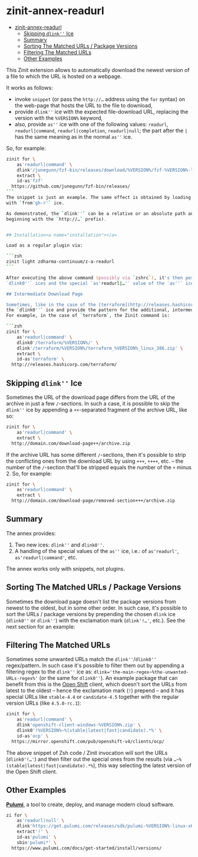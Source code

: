 # zinit-annex-readurl<a name="zinit-annex-readurl"></a>

<!-- mdformat-toc start --slug=github --maxlevel=6 --minlevel=1 -->

- [zinit-annex-readurl](#zinit-annex-readurl)
  - [Skipping `dlink''` Ice](#skipping-dlink-ice)
  - [Summary](#summary)
  - [Sorting The Matched URLs / Package Versions](#sorting-the-matched-urls--package-versions)
  - [Filtering The Matched URLs](#filtering-the-matched-urls)
  - [Other Examples](#other-examples)

<!-- mdformat-toc end -->

This Zinit extension allows to automatically download the newest version of a file to which the URL
is hosted on a webpage.

It works as follows:

- invoke `snippet` (or pass the `http://…` address using the `for` syntax) on the web-page that
  hosts the URL to the file to download,
- provide `dlink''` ice with the expected file-download URL, replacing the version with the
  `%VERSION%` keyword,
- also, provide `as''` ice with one of the following values: `readurl`, `readurl|command`,
  `readurl|completion`, `readurl|null`; the part after the `|` has the same meaning as in the normal
  `as''` ice.

So, for example:

````zsh
zinit for \
    as'readurl|command' \
    dlink'/junegunn/fzf-bin/releases/download/%VERSION%/fzf-%VERSION%-linux_amd64.tgz'
    extract \
    id-as'fzf'
  https://github.com/junegunn/fzf-bin/releases/
```
The snippet is just an example. The same effect is obtained by loading as `junegunn/fzf-bin` plugin
with `from'gh-r'` ice.

As demonstrated, the `dlink''` can be a relative or an absolute path and also a full URL (i.e.:
beginning with the `http://…` prefix).


## Installation<a name="installation"></a>

Load as a regular plugin via:

```zsh
zinit light zdharma-continuum/z-a-readurl
```

After executing the above command (possibly via `zshrc`), it's then possible to use the `dlink''` and
`dlink0''` ices and the special `as'readurl|…'` value of the `as''` ice.

## Intermediate Download Page

Sometimes, like in the case of the [terraform](http://releases.hashicorp.com/terraform) command, the download link isn't on the download page but on a page listed on it. In such cases utilize
the `dlink0''` ice and provide the pattern for the additional, intermediate download page. For
For example, in the case of `terraform`, the Zinit command is:

```zsh
zinit for \
    as'readurl|command' \
    dlink0'/terraform/%VERSION%/' \
    dlink'/terraform/%VERSION%/terraform_%VERSION%_linux_386.zip' \
    extract \
    id-as'terraform' \
  http://releases.hashicorp.com/terraform/
````

## Skipping `dlink''` Ice<a name="skipping-dlink-ice"></a>

Sometimes the URL of the download page differs from the URL of the archive in just a few
`/`-sections. In such a case, it is possible to skip the `dlink''` ice by appending a `++`-separated
fragment of the archive URL, like so:

```zsh
zinit for \
    as'readurl|command' \
    extract \
  http://domain.com/download-page++/archive.zip
```

If the archive URL has some different `/`-sections, then it's possible to strip the conflicting ones
from the download URL by using `+++`, `++++`, etc. – the number of the `/`-section that'll be
stripped equals the number of the `+` minus 2. So, for example:

```zsh
zinit for \
    as'readurl|command' \
    extract \
  http://domain.com/download-page/removed-section+++/archive.zip
```

## Summary<a name="summary"></a>

The annex provides:

1. Two new ices: `dlink''` and `dlink0''`.
2. A handling of the special values of the `as''` ice, i.e.: of `as'readurl'`,
   `as'readurl|command'`, etc.

The annex works only with snippets, not plugins.

## Sorting The Matched URLs / Package Versions<a name="sorting-the-matched-urls--package-versions"></a>

Sometimes the download page doesn't list the package versions from newest to the oldest, but in some
other order. In such case, it's possible to sort the URLs / package versions by prepending the
chosen `dlink` ice (`dlink0''` or `dlink''`) with the exclamation mark (`dlink'!…'`, etc.). See the
next section for an example:

## Filtering The Matched URLs<a name="filtering-the-matched-urls"></a>

Sometimes some unwanted URLs match the `dlink''`/`dlink0''` regex/pattern. In such case it's
possible to filter them out by appending a filtering regex to the `dlink''` ice as:
`dlink='the-main-regex~%the-unwanted-URLs-regex%'` (or the same for `dlink0''`). An example package
that can benefit from this is the [Open Shift](https://www.openshift.com/) client, which doesn't
sort the URLs from latest to the oldest – hence the exclamation mark (`!`) prepend – and it has
special URLs like `stable-4.4` or `candidate-4.5` together with the regular version URLs (like
`4.5.0-rc.1`):

```zsh
zinit for \
    as'readurl|command' \
    dlink'openshift-client-windows-%VERSION%.zip' \
    dlink0'!%VERSION%~%(stable|latest|fast|candidate).*%' \
    id-as'ocp' \
  https://mirror.openshift.com/pub/openshift-v4/clients/ocp/
```

The above snippet of Zsh code / Zinit invocation will sort the URLs (`dlink0'!…'`) and then filter
out the special ones from the results (via `…~%(stable|latest|fast|candidate).*%`), this way
selecting the latest version of the Open Shift client.

## Other Examples<a name="other-examples"></a>

[**Pulumi**](https://www.pulumi.com/), a tool to create, deploy, and manage modern cloud software.

```zsh
zi for \
    as'readurl|null' \
    dlink'https://get.pulumi.com/releases/sdk/pulumi-%VERSION%-linux-x64.tar.gz' \
    extract'!' \
    id-as'pulumi' \
    sbin'pulumi*' \
  https://www.pulumi.com/docs/get-started/install/versions/
```
